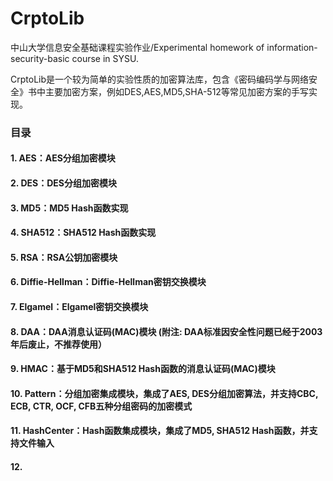 # CrptoLib
中山大学信息安全基础课程实验作业/Experimental homework of information-security-basic course in SYSU.

CrptoLib是一个较为简单的实验性质的加密算法库，包含《密码编码学与网络安全》书中主要加密方案，例如DES,AES,MD5,SHA-512等常见加密方案的手写实现。

### 目录
#### 1. AES：AES分组加密模块
#### 2. DES：DES分组加密模块
#### 3. MD5：MD5 Hash函数实现
#### 4. SHA512：SHA512 Hash函数实现
#### 5. RSA：RSA公钥加密模块
#### 6. Diffie-Hellman：Diffie-Hellman密钥交换模块
#### 7. Elgamel：Elgamel密钥交换模块
#### 8. DAA：DAA消息认证码(MAC)模块 (附注: DAA标准因安全性问题已经于2003年后废止，不推荐使用）
#### 9. HMAC：基于MD5和SHA512 Hash函数的消息认证码(MAC)模块
#### 10. Pattern：分组加密集成模块，集成了AES, DES分组加密算法，并支持CBC, ECB, CTR, OCF, CFB五种分组密码的加密模式
#### 11. HashCenter：Hash函数集成模块，集成了MD5, SHA512 Hash函数，并支持文件输入
#### 12. 


